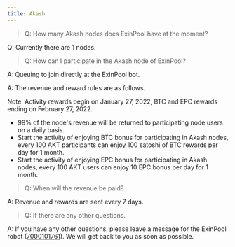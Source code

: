 ```yaml
---
title: Akash
---
```



> Q: How many Akash nodes does ExinPool have at the moment?

Q: Currently there are 1 nodes.

> Q: How can I participate in the Akash node of ExinPool?

A: Queuing to join directly at the ExinPool bot.

A: The revenue and reward rules are as follows.

Note: Activity rewards begin on January 27, 2022, BTC and EPC rewards ending on February 27, 2022.

* 99% of the node's revenue will be returned to participating node users on a daily basis.
* Start the activity of enjoying BTC bonus for participating in Akash nodes, every 100 AKT participants can enjoy 100 satoshi of BTC rewards per day for 1 month.
* Start the activity of enjoying EPC bonus for participating in Akash nodes, every 100 AKT users can enjoy 10 EPC bonus per day for 1 month.

> Q: When will the revenue be paid?

A: Revenue and rewards are sent every 7 days.

> Q: If there are any other questions.

A: If you have any other questions, please leave a message for the ExinPool robot ([7000101761](https://mixin.one/codes/791f20db-51ce-4af2-918b-7496864ab833
)). We will get back to you as soon as possible.